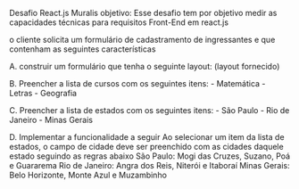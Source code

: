 
Desafio React.js Muralis
objetivo: Esse desafio tem por objetivo medir as capacidades técnicas para requisitos Front-End em react.js

o cliente solicita um formulário de cadastramento de ingressantes e que contenham as seguintes características

A. construir um formulário que tenha o seguinte layout:
(layout fornecido)

B. Preencher a lista de cursos com os seguintes itens:
    - Matemática
    - Letras
    - Geografia

C. Preencher a lista de estados com os seguintes itens:
    - São Paulo
    - Rio de Janeiro
    - Minas Gerais

D. Implementar a funcionalidade a seguir
    Ao selecionar um item da lista de estados, o campo de cidade deve ser preenchido com as cidades daquele estado seguindo as regras abaixo
        São Paulo: Mogi das Cruzes, Suzano, Poá e Guararema
        Rio de Janeiro: Angra dos Reis, Niterói e Itaboraí
        Minas Gerais: Belo Horizonte, Monte Azul e Muzambinho

